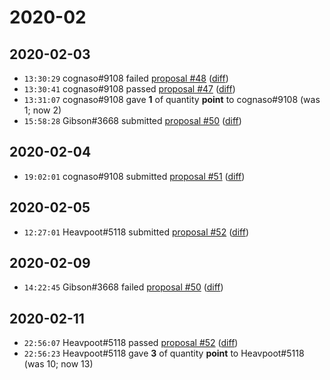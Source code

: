 # 2020-02

## 2020-02-03

* `13:30:29` cognaso#9108 failed [proposal #48](../proposals.md#48) ([diff](https://github.com/Quonauts/Quonauts-6/commit/0f5f87353a3b2d5e3455b2dd97c2ec82378347fa))
* `13:30:41` cognaso#9108 passed [proposal #47](../proposals.md#47) ([diff](https://github.com/Quonauts/Quonauts-6/commit/d3f8c361acb0fbb43b581f73f1ca6914a1af0058))
* `13:31:07` cognaso#9108 gave **1** of quantity **point** to cognaso#9108 (was 1; now 2)
* `15:58:28` Gibson#3668 submitted [proposal #50](../proposals.md#50) ([diff](https://github.com/Quonauts/Quonauts-6/commit/31da7fb3554c691c09bc3061a101d7e33755d6df))

## 2020-02-04

* `19:02:01` cognaso#9108 submitted [proposal #51](../proposals.md#51) ([diff](https://github.com/Quonauts/Quonauts-6/commit/0cdb68cbff7d0e22dd2344cb3b8a38047a614b97))

## 2020-02-05

* `12:27:01` Heavpoot#5118 submitted [proposal #52](../proposals.md#52) ([diff](https://github.com/Quonauts/Quonauts-6/commit/7fcc4d4f577183148292e3af8c54269e32d009cd))

## 2020-02-09

* `14:22:45` Gibson#3668 failed [proposal #50](../proposals.md#50) ([diff](https://github.com/Quonauts/Quonauts-6/commit/4edba76625ef737968cbb062919344259c9cd61d))

## 2020-02-11

* `22:56:07` Heavpoot#5118 passed [proposal #52](../proposals.md#52) ([diff](https://github.com/Quonauts/Quonauts-6/commit/f0a58877f2b6282b2acf6ee2c82143e3a4464e28))
* `22:56:23` Heavpoot#5118 gave **3** of quantity **point** to Heavpoot#5118 (was 10; now 13)
